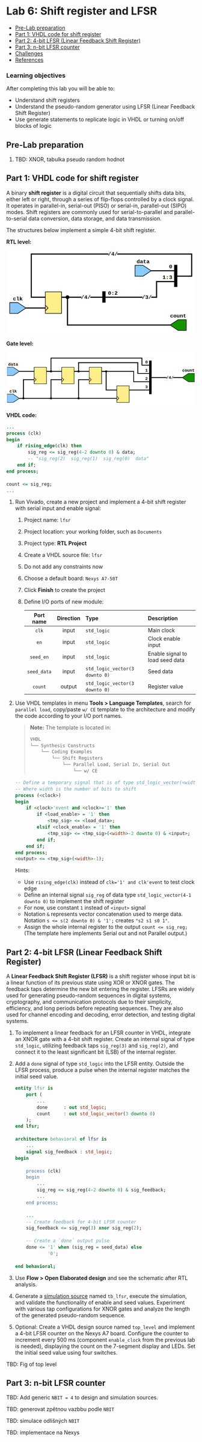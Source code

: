 # Lab 6: Shift register and LFSR

* [Pre-Lab preparation](#preparation)
* [Part 1: VHDL code for shift register](#part1)
* [Part 2: 4-bit LFSR (Linear Feedback Shift Register)](#part2)
* [Part 3: n-bit LFSR counter](#part3)
* [Challenges](#challenges)
* [References](#references)

### Learning objectives

After completing this lab you will be able to:

* Understand shift registers
* Understand the pseudo-random generator using LFSR (Linear Feedback Shift Register)
* Use generate statements to replicate logic in VHDL or turning on/off blocks of logic

<a name="preparation"></a>

## Pre-Lab preparation


1. TBD: XNOR, tabulka pseudo random hodnot


<a name="part1"></a>

## Part 1: VHDL code for shift register

A binary **shift register** is a digital circuit that sequentially shifts data bits, either left or right, through a series of flip-flops controlled by a clock signal. It operates in parallel-in, serial-out (PISO) or serial-in, parallel-out (SIPO) modes. Shift registers are commonly used for serial-to-parallel and parallel-to-serial data conversion, data storage, and data transmission.

The structures below implement a simple 4-bit shift register.

**RTL level:**

![shift rtl](images/teros_shift_rtl.png)

**Gate level:**

![shift gate](images/teros_shift_gates.png)

**VHDL code:**

```vhdl
...
process (clk)
begin
    if rising_edge(clk) then
        sig_reg <= sig_reg(4-2 downto 0) & data;
        -- "sig_reg(2)  sig_reg(1)  sig_reg(0)  data"
    end if;
end process;

count <= sig_reg;
...
```

1. Run Vivado, create a new project and implement a 4-bit shift register with serial input and enable signal:

   1. Project name: `lfsr`
   2. Project location: your working folder, such as `Documents`
   3. Project type: **RTL Project**
   4. Create a VHDL source file: `lfsr`
   5. Do not add any constraints now
   6. Choose a default board: `Nexys A7-50T`
   7. Click **Finish** to create the project
   8. Define I/O ports of new module:

      | **Port name** | **Direction** | **Type** | **Description** |
      | :-: | :-: | :-- | :-- |
      | `clk`   | input  | `std_logic` | Main clock |
      | `en`    | input  | `std_logic` | Clock enable input |
      | `seed_en` | input  | `std_logic` | Enable signal to load seed data |
      | `seed_data` | input  | `std_logic_vector(3 downto 0)` | Seed data |
      | `count` | output | `std_logic_vector(3 downto 0)` | Register value |

2. Use VHDL templates in menu **Tools > Language Templates**, search for `parallel load`, copy/paste `w/ CE` template to the architecture and modify the code according to your I/O port names.

   > **Note:** The template is located in:
   > ```bash
   > VHDL
   > └── Synthesis Constructs
   >     └── Coding Examples
   >         └── Shift Registers
   >             └── Parallel Load, Serial In, Serial Out
   >                 └── w/ CE
   > ```

   ```vhdl
   -- Define a temporary signal that is of type std_logic_vector(<width>-1 downto 0).
   -- Where width is the number of bits to shift
   process (<clock>)
   begin
       if <clock>'event and <clock>='1' then
           if <load_enable> = '1' then
               <tmp_sig> <= <load_data>;
           elsif <clock_enable> = '1' then
               <tmp_sig> <= <tmp_sig>(<width>-2 downto 0) & <input>;
           end if;
       end if;
   end process;
   <output> <= <tmp_sig>(<width>-1);
   ```

   Hints:
      * Use `rising_edge(clk)` instead of `clk='1' and clk'event` to test clock edge
      * Define an internal signal `sig_reg` of data type `std_logic_vector(4-1 downto 0)` to implement the shift register
      * For now, use constant `1` instead of `<input>` signal
      * Notation `&` represents vector concatenation used to merge data. Notation `s <= s(2 downto 0) & '1';` creates `"s2 s1 s0 1"`.
      * Assign the whole internal register to the output `count <= sig_reg;` (The template here implements Serial out and not Parallel output.)

<a name="part2"></a>

## Part 2: 4-bit LFSR (Linear Feedback Shift Register)

A **Linear Feedback Shift Register (LFSR)** is a shift register whose input bit is a linear function of its previous state using XOR or XNOR gates. The feedback taps determine the new bit entering the register. LFSRs are widely used for generating pseudo-random sequences in digital systems, cryptography, and communication protocols due to their simplicity, efficiency, and long periods before repeating sequences. They are also used for channel encoding and decoding, error detection, and testing digital systems.

1. To implement a linear feedback for an LFSR counter in VHDL, integrate an XNOR gate with a 4-bit shift register. Create an internal signal of type `std_logic`, utilizing feedback taps `sig_reg(3)` and `sig_reg(2)`, and connect it to the least significant bit (LSB) of the internal register.

2. Add a `done` signal of type `std_logic` into the LFSR entity. Outside the LFSR process, produce a pulse when the internal register matches the initial seed value.

   ```vhdl
   entity lfsr is
       port (
           ...
           done      : out std_logic;
           count     : out std_logic_vector(3 downto 0)
       );
   end lfsr;

   architecture behavioral of lfsr is
       ...
       signal sig_feedback : std_logic;
   begin

       process (clk)
       begin
           ...
           sig_reg <= sig_reg(4-2 downto 0) & sig_feedback;
           ...
       end process;

       ...
       -- Create feedback for 4-bit LFSR counter
       sig_feedback <= sig_reg(3) xnor sig_reg(2);

       -- Create a `done` output pulse
       done <= '1' when (sig_reg = seed_data) else
               '0';

   end behavioral;
   ```

3. Use **Flow > Open Elaborated design** and see the schematic after RTL analysis.

4. Generate a [simulation source](https://vhdl.lapinoo.net/testbench/) named `tb_lfsr`, execute the simulation, and validate the functionality of enable and seed values. Experiment with various tap configurations for XNOR gates and analyze the length of the generated pseudo-random sequence.

5. Optional: Create a VHDL design source named `top_level` and implement a 4-bit LFSR counter on the Nexys A7 board. Configure the counter to increment every 500 ms (component `enable_clock` from the previous lab is needed), displaying the count on the 7-segment display and LEDs. Set the initial seed value using four switches.


TBD: Fig of top level


<a name="part3"></a>

## Part 3: n-bit LFSR counter


TBD: Add generic `NBIT = 4` to design and simulation sources.


TBD: generovat zpětnou vazbbu podle `NBIT`


TBD: simulace odlišných `NBIT`


TBD: implementace na Nexys

